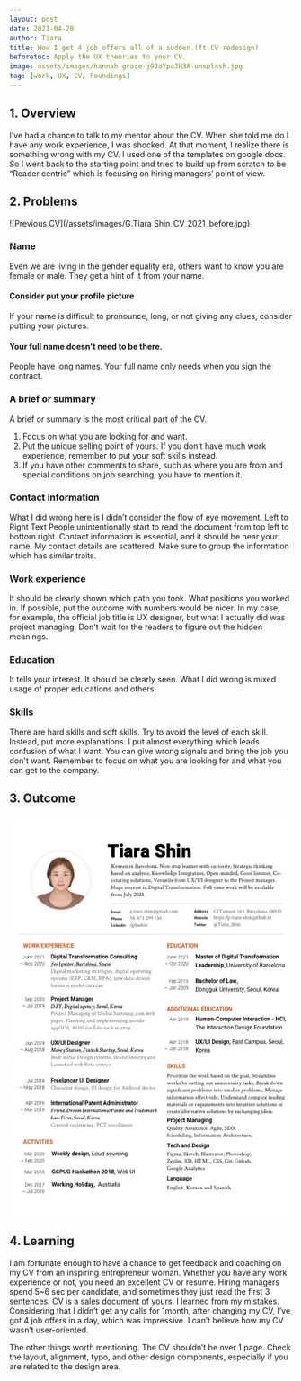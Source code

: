 ```yaml
---
layout: post
date: 2021-04-20
author: Tiara
title: How I get 4 job offers all of a sudden.(ft.CV redesign)
beforetoc: Apply the UX theories to your CV.
image: assets/images/hannah-grace-j9JoYpaJH3A-unsplash.jpg
tag: [work, UX, CV, Foundings]
---
```


## 1. Overview
I’ve had a chance to talk to my mentor about the CV. When she told me do I have any work experience, I was shocked. At that moment, I realize there is something wrong with my CV. I used one of the templates on google docs. So I went back to the starting point and tried to build up from scratch to be “Reader centric” which is focusing on hiring managers’ point of view. 

## 2. Problems
![Previous CV](/assets/images/G.Tiara Shin_CV_2021_before.jpg)
### Name
Even we are living in the gender equality era, others want to know you are female or male. They get a hint of it from your name. 
#### Consider put your profile picture
If your name is difficult to pronounce, long, or not giving any clues, consider putting your pictures. 
#### Your full name doesn't need to be there.
People have long names. Your full name only needs when you sign the contract.

### A brief or summary
A brief or summary is the most critical part of the CV. 
1. Focus on what you are looking for and want. 
2. Put the unique selling point of yours. 
If you don’t have much work experience, remember to put your soft skills instead.
3. If you have other comments to share, such as where you are from and special conditions on job searching, you have to mention it.

### Contact information
What I did wrong here is I didn’t consider the flow of eye movement. Left to Right Text People unintentionally start to read the document from top left to bottom right. Contact information is essential, and it should be near your name. My contact details are scattered. Make sure to group the information which has similar traits.  

### Work experience 
It should be clearly shown which path you took. What positions you worked in. If possible, put the outcome with numbers would be nicer. In my case, for example, the official job title is UX designer, but what I actually did was project managing. Don't wait for the readers to figure out the hidden meanings.

### Education
It tells your interest. It should be clearly seen. What I did wrong is mixed usage of proper educations and others. 

### Skills
There are hard skills and soft skills. Try to avoid the level of each skill. Instead, put more explanations. I put almost everything which leads confusion of what I want. You can give wrong signals and bring the job you don't want. Remember to focus on what you are looking for and what you can get to the company.


## 3. Outcome
![latest CV](/assets/images/TiaraShin_CV_2021_After.jpg)


## 4. Learning
I am fortunate enough to have a chance to get feedback and coaching on my CV from an inspiring entrepreneur woman. 
Whether you have any work experience or not, you need an excellent CV or resume.
Hiring managers spend 5~6 sec per candidate, and sometimes they just read the first 3 sentences. CV is a sales document of yours. I learned from my mistakes. Considering that I didn’t get any calls for 1month, after changing my CV, I’ve got 4 job offers in a day, which was impressive. I can’t believe how my CV wasn’t user-oriented. 

The other things worth mentioning.
The CV shouldn’t be over 1 page. Check the layout, alignment, typo, and other design components, especially if you are related to the design area.

